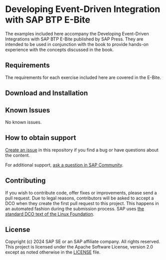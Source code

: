 # Developing Event-Driven Integration with SAP BTP E-Bite
<!-- Please include descriptive title -->

<!--- Register repository https://api.reuse.software/register, then add REUSE badge:
[![REUSE status](https://api.reuse.software/badge/github.com/SAP-samples/REPO-NAME)](https://api.reuse.software/info/github.com/SAP-samples/REPO-NAME)
-->

The examples included here accompany the Developing Event-Driven Integrations with SAP BTP E-Bite published by SAP Press. They are intended to be used in conjunction with the book to provide hands-on experience with the concepts discussed in the book.

## Requirements

The requirements for each exercise included here are covered in the E-Bite.

## Download and Installation

## Known Issues

No known issues.

## How to obtain support

[Create an issue](https://github.com/SAP-samples/event-driven-integrations-e-bite/issues) in this repository if you find a bug or have questions about the content.
 
For additional support, [ask a question in SAP Community](https://community.sap.com/t5/technology-q-a/qa-p/technology-questions).

## Contributing
If you wish to contribute code, offer fixes or improvements, please send a pull request. Due to legal reasons, contributors will be asked to accept a DCO when they create the first pull request to this project. This happens in an automated fashion during the submission process. SAP uses [the standard DCO text of the Linux Foundation](https://developercertificate.org/).

## License
Copyright (c) 2024 SAP SE or an SAP affiliate company. All rights reserved. This project is licensed under the Apache Software License, version 2.0 except as noted otherwise in the [LICENSE](LICENSE) file.
